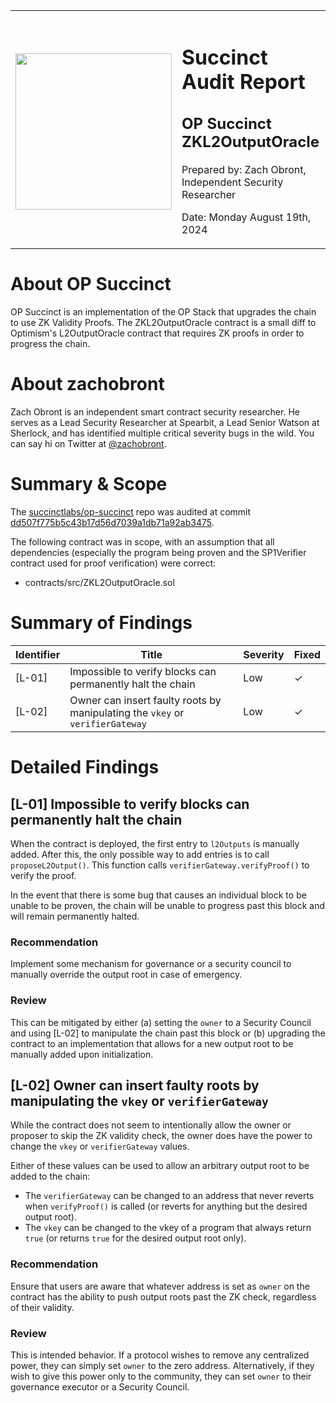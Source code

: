 <table>
    <tr><th></th><th></th></tr>
    <tr>
        <td><img src="https://img.cryptorank.io/coins/succinct1711041465331.png" width="250" height="250" /></td>
        <td>
            <h1>Succinct Audit Report</h1>
            <h2>OP Succinct ZKL2OutputOracle</h2>
            <p>Prepared by: Zach Obront, Independent Security Researcher</p>
            <p>Date: Monday August 19th, 2024</p>
        </td>
    </tr>
</table>

# About **OP Succinct**

OP Succinct is an implementation of the OP Stack that upgrades the chain to use ZK Validity Proofs. The ZKL2OutputOracle contract is a small diff to Optimism's L2OutputOracle contract that requires ZK proofs in order to progress the chain.

# About **zachobront**

Zach Obront is an independent smart contract security researcher. He serves as a Lead Security Researcher at Spearbit, a Lead Senior Watson at Sherlock, and has identified multiple critical severity bugs in the wild. You can say hi on Twitter at [@zachobront](http://twitter.com/zachobront).

# Summary & Scope

The [succinctlabs/op-succinct](https://github.com/succinctlabs/op-succinct/) repo was audited at commit [dd507f775b5c43b17d56d7039a1db71a92ab3475](https://github.com/succinctlabs/op-succinct/commit/dd507f775b5c43b17d56d7039a1db71a92ab3475).

The following contract was in scope, with an assumption that all dependencies (especially the program being proven and the SP1Verifier contract used for proof verification) were correct:
- contracts/src/ZKL2OutputOracle.sol

# Summary of Findings

| Identifier     | Title                        | Severity      | Fixed |
| ------ | ---------------------------- | ------------- | ----- |
| [L-01] | Impossible to verify blocks can permanently halt the chain | Low | ✓ |
| [L-02] | Owner can insert faulty roots by manipulating the `vkey` or `verifierGateway` | Low | ✓ |

# Detailed Findings


## [L-01] Impossible to verify blocks can permanently halt the chain

When the contract is deployed, the first entry to `l2Outputs` is manually added. After this, the only possible way to add entries is to call `proposeL2Output()`. This function calls `verifierGateway.verifyProof()` to verify the proof.

In the event that there is some bug that causes an individual block to be unable to be proven, the chain will be unable to progress past this block and will remain permanently halted.

### Recommendation

Implement some mechanism for governance or a security council to manually override the output root in case of emergency.

### Review

This can be mitigated by either (a) setting the `owner` to a Security Council and using [L-02] to manipulate the chain past this block or (b) upgrading the contract to an implementation that allows for a new output root to be manually added upon initialization.

## [L-02] Owner can insert faulty roots by manipulating the `vkey` or `verifierGateway`

While the contract does not seem to intentionally allow the owner or proposer to skip the ZK validity check, the owner does have the power to change the `vkey` or `verifierGateway` values.

Either of these values can be used to allow an arbitrary output root to be added to the chain:
- The `verifierGateway` can be changed to an address that never reverts when `verifyProof()` is called (or reverts for anything but the desired output root).
- The `vkey` can be changed to the vkey of a program that always return `true` (or returns `true` for the desired output root only).

### Recommendation

Ensure that users are aware that whatever address is set as `owner` on the contract has the ability to push output roots past the ZK check, regardless of their validity.

### Review

This is intended behavior. If a protocol wishes to remove any centralized power, they can simply set `owner` to the zero address. Alternatively, if they wish to give this power only to the community, they can set `owner` to their governance executor or a Security Council.
